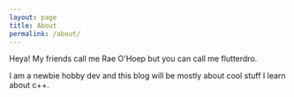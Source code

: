 ```yaml
---
layout: page
title: About
permalink: /about/
---
```


Heya! My friends call me Rae O'Hoep but you can call me flutterdro.

I am a newbie hobby dev and this blog will be mostly about cool stuff I learn about c++.
